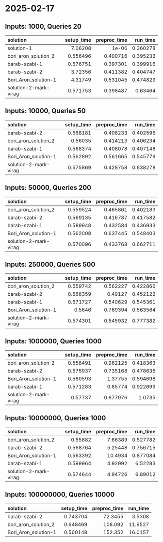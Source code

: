 # 2025-02-17

## Inputs: 1000, Queries 20

| solution              |   setup_time |   preproc_time |   run_time |
|:----------------------|-------------:|---------------:|-----------:|
| solution-1            |     7.06208  |       1e-06    |   0.360278 |
| bori_aron_solution_2  |     0.556496 |       0.400716 |   0.395233 |
| barab-szabi-1         |     0.576751 |       0.397301 |   0.399916 |
| barab-szabi-2         |     3.72356  |       0.411382 |   0.404747 |
| Bori_Aron_solution-1  |     4.31749  |       0.531045 |   0.474829 |
| solution-2-mark-virag |     0.571753 |       0.398487 |   0.63464  |

## Inputs: 10000, Queries 50

| solution              |   setup_time |   preproc_time |   run_time |
|:----------------------|-------------:|---------------:|-----------:|
| barab-szabi-2         |     0.568181 |       0.408233 |   0.402595 |
| bori_aron_solution_2  |     0.56035  |       0.414213 |   0.406234 |
| barab-szabi-1         |     0.568374 |       0.408078 |   0.407148 |
| Bori_Aron_solution-1  |     0.562892 |       0.561665 |   0.545779 |
| solution-2-mark-virag |     0.575869 |       0.428758 |   0.638278 |

## Inputs: 50000, Queries 200

| solution              |   setup_time |   preproc_time |   run_time |
|:----------------------|-------------:|---------------:|-----------:|
| bori_aron_solution_2  |     0.559524 |       0.465861 |   0.402183 |
| barab-szabi-2         |     0.569135 |       0.416787 |   0.417582 |
| barab-szabi-1         |     0.589948 |       0.432584 |   0.436933 |
| Bori_Aron_solution-1  |     0.562008 |       0.637445 |   0.548403 |
| solution-2-mark-virag |     0.570096 |       0.433768 |   0.662711 |

## Inputs: 250000, Queries 500

| solution              |   setup_time |   preproc_time |   run_time |
|:----------------------|-------------:|---------------:|-----------:|
| bori_aron_solution_2  |     0.559742 |       0.562227 |   0.422866 |
| barab-szabi-2         |     0.568359 |       0.49127  |   0.452122 |
| barab-szabi-1         |     0.571727 |       0.540629 |   0.545361 |
| Bori_Aron_solution-1  |     0.5646   |       0.769394 |   0.563564 |
| solution-2-mark-virag |     0.574301 |       0.545932 |   0.777382 |

## Inputs: 1000000, Queries 1000

| solution              |   setup_time |   preproc_time |   run_time |
|:----------------------|-------------:|---------------:|-----------:|
| bori_aron_solution_2  |     0.558491 |       0.962125 |   0.418363 |
| barab-szabi-2         |     0.575937 |       0.735168 |   0.478635 |
| Bori_Aron_solution-1  |     0.580593 |       1.37755  |   0.594698 |
| barab-szabi-1         |     0.571283 |       0.85774  |   0.922699 |
| solution-2-mark-virag |     0.57737  |       0.877976 |   1.0735   |

## Inputs: 10000000, Queries 1000

| solution              |   setup_time |   preproc_time |   run_time |
|:----------------------|-------------:|---------------:|-----------:|
| bori_aron_solution_2  |     0.55882  |        7.66389 |   0.527782 |
| barab-szabi-2         |     0.568764 |        5.25448 |   0.756715 |
| Bori_Aron_solution-1  |     0.563392 |       10.4934  |   0.877084 |
| barab-szabi-1         |     0.599964 |        4.92992 |   6.52283  |
| solution-2-mark-virag |     0.574644 |        4.94726 |   6.89012  |

## Inputs: 100000000, Queries 10000

| solution             |   setup_time |   preproc_time |   run_time |
|:---------------------|-------------:|---------------:|-----------:|
| barab-szabi-2        |     0.743704 |        72.3455 |     3.5308 |
| bori_aron_solution_2 |     0.648469 |       108.092  |    11.9527 |
| Bori_Aron_solution-1 |     0.560148 |       152.352  |    16.0157 |